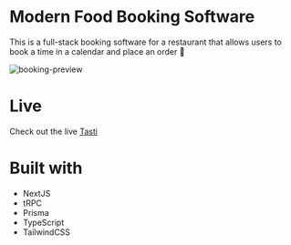# Modern Food Booking Software
This is a full-stack booking software for a restaurant that allows users to book a time in a calendar and place an order 🥘 

![booking-preview](https://github.com/marikaufmann/food-booking-system/assets/108984289/8262922d-6ad9-41b0-80c9-0499a0c7f2b1)

# Live
Check out the live [Tasti](https://food-booking-system.vercel.app/)

# Built with
- NextJS
- tRPC
- Prisma
- TypeScript
- TailwindCSS
